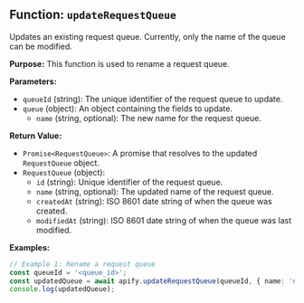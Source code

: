 ## Function: `updateRequestQueue`

Updates an existing request queue. Currently, only the name of the queue can be modified.

**Purpose:**
This function is used to rename a request queue.

**Parameters:**
- `queueId` (string): The unique identifier of the request queue to update.
- `queue` (object): An object containing the fields to update.
  - `name` (string, optional): The new name for the request queue.

**Return Value:**
- `Promise<RequestQueue>`: A promise that resolves to the updated `RequestQueue` object.
- `RequestQueue` (object):
  - `id` (string): Unique identifier of the request queue.
  - `name` (string, optional): The updated name of the request queue.
  - `createdAt` (string): ISO 8601 date string of when the queue was created.
  - `modifiedAt` (string): ISO 8601 date string of when the queue was last modified.

**Examples:**

```typescript
// Example 1: Rename a request queue
const queueId = '<queue_id>';
const updatedQueue = await apify.updateRequestQueue(queueId, { name: 'new-queue-name' });
console.log(updatedQueue);
```